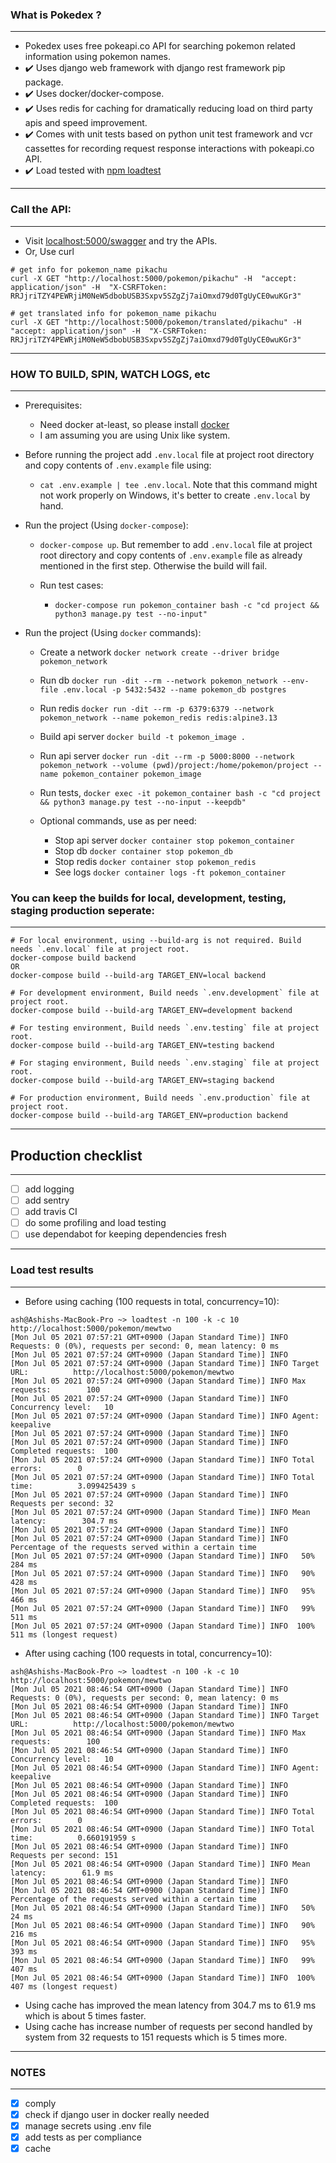 ### What is Pokedex ? 

---

- Pokedex uses free pokeapi.co API for searching pokemon related information using pokemon names.
- ✔️ Uses django web framework with django rest framework pip package. 
- ✔️ Uses docker/docker-compose.
- ✔️ Uses redis for caching for dramatically reducing load on third party apis and speed improvement. 
- ✔️ Comes with unit tests based on python unit test framework and vcr cassettes for recording request response interactions with pokeapi.co API. 
- ✔️ Load tested with [npm loadtest](https://www.npmjs.com/package/loadtest) 

---

### Call the API:

---

- Visit [localhost:5000/swagger](http://localhost:5000/swagger/) and try the APIs.
- Or, Use curl
```
# get info for pokemon_name pikachu
curl -X GET "http://localhost:5000/pokemon/pikachu" -H  "accept: application/json" -H  "X-CSRFToken: RRJjriTZY4PEWRjiM0NeW5dbobUSB3Sxpv5SZgZj7aiOmxd79d0TgUyCE0wuKGr3"

# get translated info for pokemon_name pikachu
curl -X GET "http://localhost:5000/pokemon/translated/pikachu" -H  "accept: application/json" -H  "X-CSRFToken: RRJjriTZY4PEWRjiM0NeW5dbobUSB3Sxpv5SZgZj7aiOmxd79d0TgUyCE0wuKGr3"
```

---

### HOW TO BUILD, SPIN, WATCH LOGS, etc

---

- Prerequisites: 
  - Need docker at-least, so please install [docker](https://docs.docker.com/get-docker/)
  - I am assuming you are using Unix like system. 

- Before running the project add `.env.local` file at project root directory and copy contents of `.env.example` file using:
  - `cat .env.example | tee .env.local`. Note that this command might not work properly on Windows, it's better to create `.env.local` by hand.

- Run the project (Using `docker-compose`):
  - `docker-compose up`. But remember to add `.env.local` file at project root directory and copy contents of `.env.example` file as already mentioned in the first step. Otherwise the build will fail.

  - Run test cases:
    - `docker-compose run pokemon_container bash -c "cd project &&  python3 manage.py test --no-input"` 

- Run the project (Using `docker` commands):
  - Create a network `docker network create --driver bridge pokemon_network` 

  - Run db `docker run -dit --rm --network pokemon_network --env-file .env.local -p 5432:5432 --name pokemon_db postgres` 

  - Run redis `docker run -dit --rm -p 6379:6379 --network pokemon_network --name pokemon_redis redis:alpine3.13`

  - Build api server `docker build -t pokemon_image .` 
  - Run api server `docker run -dit --rm -p 5000:8000 --network pokemon_network --volume (pwd)/project:/home/pokemon/project --name pokemon_container pokemon_image` 

  - Run tests, `docker exec -it pokemon_container bash -c "cd project && python3 manage.py test --no-input --keepdb"` 

  - Optional commands, use as per need:
    - Stop api server `docker container stop pokemon_container` 
    - Stop db `docker container stop pokemon_db` 
    - Stop redis `docker container stop pokemon_redis` 
    - See logs `docker container logs -ft pokemon_container` 
 
 
### You can keep the builds for local, development, testing, staging production seperate: 

---

```
# For local environment, using --build-arg is not required. Build needs `.env.local` file at project root.
docker-compose build backend
OR
docker-compose build --build-arg TARGET_ENV=local backend

# For development environment, Build needs `.env.development` file at project root.
docker-compose build --build-arg TARGET_ENV=development backend

# For testing environment, Build needs `.env.testing` file at project root.
docker-compose build --build-arg TARGET_ENV=testing backend

# For staging environment, Build needs `.env.staging` file at project root.
docker-compose build --build-arg TARGET_ENV=staging backend

# For production environment, Build needs `.env.production` file at project root.
docker-compose build --build-arg TARGET_ENV=production backend
```

---

## Production checklist

---

- [ ] add logging
- [ ] add sentry 
- [ ] add travis CI
- [ ] do some profiling and load testing
- [ ] use dependabot for keeping dependencies fresh

---

### Load test results 

---

- Before using caching (100 requests in total, concurrency=10):
```
ash@Ashishs-MacBook-Pro ~> loadtest -n 100 -k -c 10 http://localhost:5000/pokemon/mewtwo
[Mon Jul 05 2021 07:57:21 GMT+0900 (Japan Standard Time)] INFO Requests: 0 (0%), requests per second: 0, mean latency: 0 ms
[Mon Jul 05 2021 07:57:24 GMT+0900 (Japan Standard Time)] INFO
[Mon Jul 05 2021 07:57:24 GMT+0900 (Japan Standard Time)] INFO Target URL:          http://localhost:5000/pokemon/mewtwo
[Mon Jul 05 2021 07:57:24 GMT+0900 (Japan Standard Time)] INFO Max requests:        100
[Mon Jul 05 2021 07:57:24 GMT+0900 (Japan Standard Time)] INFO Concurrency level:   10
[Mon Jul 05 2021 07:57:24 GMT+0900 (Japan Standard Time)] INFO Agent:               keepalive
[Mon Jul 05 2021 07:57:24 GMT+0900 (Japan Standard Time)] INFO
[Mon Jul 05 2021 07:57:24 GMT+0900 (Japan Standard Time)] INFO Completed requests:  100
[Mon Jul 05 2021 07:57:24 GMT+0900 (Japan Standard Time)] INFO Total errors:        0
[Mon Jul 05 2021 07:57:24 GMT+0900 (Japan Standard Time)] INFO Total time:          3.099425439 s
[Mon Jul 05 2021 07:57:24 GMT+0900 (Japan Standard Time)] INFO Requests per second: 32
[Mon Jul 05 2021 07:57:24 GMT+0900 (Japan Standard Time)] INFO Mean latency:        304.7 ms
[Mon Jul 05 2021 07:57:24 GMT+0900 (Japan Standard Time)] INFO
[Mon Jul 05 2021 07:57:24 GMT+0900 (Japan Standard Time)] INFO Percentage of the requests served within a certain time
[Mon Jul 05 2021 07:57:24 GMT+0900 (Japan Standard Time)] INFO   50%      284 ms
[Mon Jul 05 2021 07:57:24 GMT+0900 (Japan Standard Time)] INFO   90%      428 ms
[Mon Jul 05 2021 07:57:24 GMT+0900 (Japan Standard Time)] INFO   95%      466 ms
[Mon Jul 05 2021 07:57:24 GMT+0900 (Japan Standard Time)] INFO   99%      511 ms
[Mon Jul 05 2021 07:57:24 GMT+0900 (Japan Standard Time)] INFO  100%      511 ms (longest request)
```

- After using caching (100 requests in total, concurrency=10):
```
ash@Ashishs-MacBook-Pro ~> loadtest -n 100 -k -c 10 http://localhost:5000/pokemon/mewtwo
[Mon Jul 05 2021 08:46:54 GMT+0900 (Japan Standard Time)] INFO Requests: 0 (0%), requests per second: 0, mean latency: 0 ms
[Mon Jul 05 2021 08:46:54 GMT+0900 (Japan Standard Time)] INFO
[Mon Jul 05 2021 08:46:54 GMT+0900 (Japan Standard Time)] INFO Target URL:          http://localhost:5000/pokemon/mewtwo
[Mon Jul 05 2021 08:46:54 GMT+0900 (Japan Standard Time)] INFO Max requests:        100
[Mon Jul 05 2021 08:46:54 GMT+0900 (Japan Standard Time)] INFO Concurrency level:   10
[Mon Jul 05 2021 08:46:54 GMT+0900 (Japan Standard Time)] INFO Agent:               keepalive
[Mon Jul 05 2021 08:46:54 GMT+0900 (Japan Standard Time)] INFO
[Mon Jul 05 2021 08:46:54 GMT+0900 (Japan Standard Time)] INFO Completed requests:  100
[Mon Jul 05 2021 08:46:54 GMT+0900 (Japan Standard Time)] INFO Total errors:        0
[Mon Jul 05 2021 08:46:54 GMT+0900 (Japan Standard Time)] INFO Total time:          0.660191959 s
[Mon Jul 05 2021 08:46:54 GMT+0900 (Japan Standard Time)] INFO Requests per second: 151
[Mon Jul 05 2021 08:46:54 GMT+0900 (Japan Standard Time)] INFO Mean latency:        61.9 ms
[Mon Jul 05 2021 08:46:54 GMT+0900 (Japan Standard Time)] INFO
[Mon Jul 05 2021 08:46:54 GMT+0900 (Japan Standard Time)] INFO Percentage of the requests served within a certain time
[Mon Jul 05 2021 08:46:54 GMT+0900 (Japan Standard Time)] INFO   50%      24 ms
[Mon Jul 05 2021 08:46:54 GMT+0900 (Japan Standard Time)] INFO   90%      216 ms
[Mon Jul 05 2021 08:46:54 GMT+0900 (Japan Standard Time)] INFO   95%      393 ms
[Mon Jul 05 2021 08:46:54 GMT+0900 (Japan Standard Time)] INFO   99%      407 ms
[Mon Jul 05 2021 08:46:54 GMT+0900 (Japan Standard Time)] INFO  100%      407 ms (longest request)
```
- Using cache has improved the mean latency from 304.7 ms to 61.9 ms which is about 5 times faster. 
- Using cache has increase number of requests per second handled by system from 32 requests to 151 requests which is 5 times more.

---

### NOTES

---

- [x] comply
- [x] check if django user in docker really needed 
- [x] manage secrets using .env file
- [x] add tests as per compliance
- [x] cache
